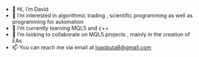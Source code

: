 - 👋 Hi, I’m David
- 👀 I’m interested in algorithmic trading , scientific programming as well as programming for automation
- 🌱 I’m currently learning MQL5 and c++ 
- 💞️ I’m looking to collaborate on MQL5 projects , mainly in the creation of EAs
- 📫 You can reach me via email at joaobuta8@gmail.com

<!---
David-the-trader/David-the-trader is a ✨ special ✨ repository because its `README.md` (this file) appears on your GitHub profile.
You can click the Preview link to take a look at your changes.
--->
